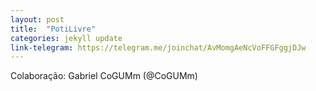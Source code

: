```yaml
---
layout: post
title:  "PotiLivre"
categories: jekyll update
link-telegram: https://telegram.me/joinchat/AvMomgAeNcVoFFGFggjDJw
---
```

Colaboração: Gabriel CoGUMm (@CoGUMm)
